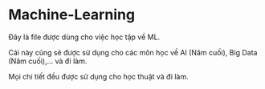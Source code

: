 # Machine-Learning

Đây là file được dùng cho việc học tập về ML.

Cái này cũng sẽ được sử dụng cho các môn học về AI (Năm cuối), Big Data (Năm cuối),... và đi làm.

Mọi chi tiết đều được sử dụng cho học thuật và đi làm.

